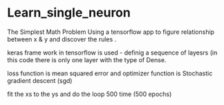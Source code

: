 # Learn_single_neuron

The Simplest Math Problem
Using a tensorflow app to figure relationship between x & y and discover the rules .

keras frame work in tensorflow is used - definig a sequence of layesrs (in this code there is only one layer with the type of Dense.

loss function is mean squared error and optimizer function is Stochastic gradient descent (sgd)

fit the xs to the ys and do the loop 500 time (500 epochs)
